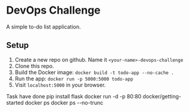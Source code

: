 # DevOps Challenge
A simple to-do list application.

## Setup
1. Create a new repo on github. Name it `<your-name>-devops-challenge`
2. Clone this repo.
3. Build the Docker image: `docker build -t todo-app --no-cache .`
4. Run the app: `docker run -p 5000:5000 todo-app`
5. Visit `localhost:5000` in your browser.

 Task have done
 pip install flask
  docker run -d -p 80:80 docker/getting-started
  docker ps
  docker ps --no-trunc 